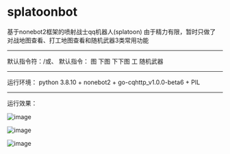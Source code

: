 # splatoonbot
基于nonebot2框架的喷射战士qq机器人(splatoon) 由于精力有限，暂时只做了 对战地图查看、打工地图查看和随机武器3类常用功能

---------------
默认指令符：/或、
默认指令： 图 下图  下下图  工  随机武器

---------------
运行环境：
python 3.8.10 + nonebot2 + go-cqhttp_v1.0.0-beta6 + PIL

---------------
运行效果：

![image](https://user-images.githubusercontent.com/3379460/133253452-cce17617-b105-4595-977b-654684215858.png)

![image](https://user-images.githubusercontent.com/3379460/133253351-ecd90f5f-e9d8-4074-973c-38a3c45c3868.png)

![image](https://user-images.githubusercontent.com/3379460/133253404-ed57585a-f2d8-49b8-a5f0-cb6a3039fd60.png)


